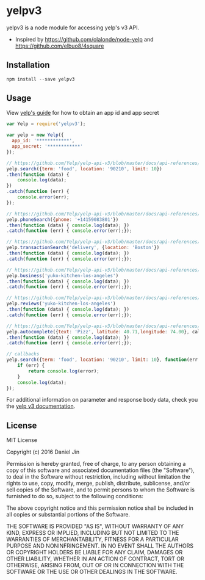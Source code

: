# yelpv3

yelpv3 is a node module for accessing yelp's v3 API.
  - Inspired by https://github.com/olalonde/node-yelp and https://github.com/elbuo8/4square

## Installation
```javascript
npm install --save yelpv3
```

## Usage
View [yelp's guide](https://github.com/Yelp/yelp-api-v3/blob/master/docs/tutorials/get-start-yelp-api-v3.md) for how to obtain an app id and app secret

```javascript
var Yelp = require('yelpv3');

var yelp = new Yelp({
  app_id: '************',
  app_secret: '************'
});

// https://github.com/Yelp/yelp-api-v3/blob/master/docs/api-references/businesses-search.md
yelp.search({term: 'food', location: '90210', limit: 10})
.then(function (data) {
    console.log(data);
})
.catch(function (err) {
    console.error(err);
});

// https://github.com/Yelp/yelp-api-v3/blob/master/docs/api-references/businesses-search-phone.md
yelp.phoneSearch({phone: '+14159083801'})
.then(function (data) { console.log(data); })
.catch(function (err) { console.error(err);});

// https://github.com/Yelp/yelp-api-v3/blob/master/docs/api-references/transactions-search.md
yelp.transactionSearch('delivery', {location: 'Boston'})
.then(function (data) { console.log(data); })
.catch(function (err) { console.error(err);});

// https://github.com/Yelp/yelp-api-v3/blob/master/docs/api-references/businesses-id.md
yelp.business('yuko-kitchen-los-angeles')
.then(function (data) { console.log(data); })
.catch(function (err) { console.error(err);});

// https://github.com/Yelp/yelp-api-v3/blob/master/docs/api-references/businesses-id-reviews.md
yelp.reviews('yuko-kitchen-los-angeles')
.then(function (data) { console.log(data); })
.catch(function (err) { console.error(err);});

// https://github.com/Yelp/yelp-api-v3/blob/master/docs/api-references/autocomplete.md
yelp.autocomplete({text: 'Pizz', latitude: 40.71,longitude: 74.00}, callback)
.then(function (data) { console.log(data); })
.catch(function (err) { console.error(err);});

// callbacks
yelp.search({term: 'food', location: '90210', limit: 10}, function(err, data) {
    if (err) {
        return console.log(error);
    }
    console.log(data);
});
```
For additional information on parameter and response body data, check you the [yelp v3 documentation](https://github.com/Yelp/yelp-api-v3).

## License
MIT License

Copyright (c) 2016 Daniel Jin

Permission is hereby granted, free of charge, to any person obtaining a copy
of this software and associated documentation files (the "Software"), to deal
in the Software without restriction, including without limitation the rights
to use, copy, modify, merge, publish, distribute, sublicense, and/or sell
copies of the Software, and to permit persons to whom the Software is
furnished to do so, subject to the following conditions:

The above copyright notice and this permission notice shall be included in all
copies or substantial portions of the Software.

THE SOFTWARE IS PROVIDED "AS IS", WITHOUT WARRANTY OF ANY KIND, EXPRESS OR
IMPLIED, INCLUDING BUT NOT LIMITED TO THE WARRANTIES OF MERCHANTABILITY,
FITNESS FOR A PARTICULAR PURPOSE AND NONINFRINGEMENT. IN NO EVENT SHALL THE
AUTHORS OR COPYRIGHT HOLDERS BE LIABLE FOR ANY CLAIM, DAMAGES OR OTHER
LIABILITY, WHETHER IN AN ACTION OF CONTRACT, TORT OR OTHERWISE, ARISING FROM,
OUT OF OR IN CONNECTION WITH THE SOFTWARE OR THE USE OR OTHER DEALINGS IN THE
SOFTWARE.
